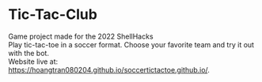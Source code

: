 # Tic-Tac-Club
Game project made for the 2022 ShellHacks </br>
Play tic-tac-toe in a soccer format. Choose your favorite team and try it out with the bot. </br>
Website live at: https://hoangtran080204.github.io/soccertictactoe.github.io/.
